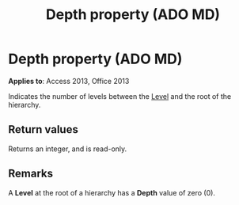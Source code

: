 ﻿---
title: Depth property (ADO MD)
TOCTitle: Depth property (ADO MD)
ms:assetid: efd2b776-a156-b60c-22f1-a6c0925e6bcf
ms:mtpsurl: https://msdn.microsoft.com/library/JJ250219(v=office.15)
ms:contentKeyID: 48548593
ms.date: 09/18/2015
mtps_version: v=office.15
---

# Depth property (ADO MD)


**Applies to**: Access 2013, Office 2013

Indicates the number of levels between the [Level](level-object-ado-md.md) and the root of the hierarchy.

## Return values

Returns an integer, and is read-only.

## Remarks

A **Level** at the root of a hierarchy has a **Depth** value of zero (0).

